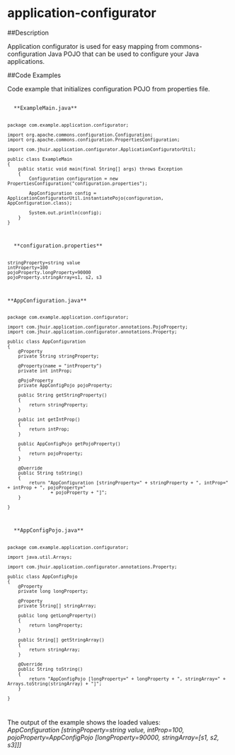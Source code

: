 application-configurator
========================

##Description

Application configurator is used for easy mapping from commons-configuration Java POJO that can be used to configure your Java applications.

##Code Examples

Code example that initializes configuration POJO from properties file.

<code>
  **ExampleMain.java**

	package com.example.application.configurator;

	import org.apache.commons.configuration.Configuration;
	import org.apache.commons.configuration.PropertiesConfiguration;

	import com.jhuir.application.configurator.ApplicationConfiguratorUtil;

	public class ExampleMain
	{
		public static void main(final String[] args) throws Exception
		{
			Configuration configuration = new PropertiesConfiguration("configuration.properties");

			AppConfiguration config = ApplicationConfiguratorUtil.instantiatePojo(configuration, AppConfiguration.class);

			System.out.println(config);
		}
	}
</code>

<code>
  **configuration.properties**

	stringProperty=string value
	intProperty=100
	pojoProperty.longProperty=90000
	pojoProperty.stringArray=s1, s2, s3
</code>

<code>
**AppConfiguration.java**
  
	package com.example.application.configurator;

	import com.jhuir.application.configurator.annotations.PojoProperty;
	import com.jhuir.application.configurator.annotations.Property;

	public class AppConfiguration
	{
		@Property
		private String stringProperty;

		@Property(name = "intProperty")
		private int intProp;

		@PojoProperty
		private AppConfigPojo pojoProperty;

		public String getStringProperty()
		{
			return stringProperty;
		}

		public int getIntProp()
		{
			return intProp;
		}

		public AppConfigPojo getPojoProperty()
		{
			return pojoProperty;
		}

		@Override
		public String toString()
		{
			return "AppConfiguration [stringProperty=" + stringProperty + ", intProp=" + intProp + ", pojoProperty="
					+ pojoProperty + "]";
		}

	}
</code>


<code>
  **AppConfigPojo.java**
  
	package com.example.application.configurator;
	
	import java.util.Arrays;
	
	import com.jhuir.application.configurator.annotations.Property;
	
	public class AppConfigPojo
	{
		@Property
		private long longProperty;
	
		@Property
		private String[] stringArray;
	
		public long getLongProperty()
		{
			return longProperty;
		}
	
		public String[] getStringArray()
		{
			return stringArray;
		}
	
		@Override
		public String toString()
		{
			return "AppConfigPojo [longProperty=" + longProperty + ", stringArray=" + Arrays.toString(stringArray) + "]";
		}

	}
</code>

The output of the example shows the loaded values:
<br/>
*AppConfiguration [stringProperty=string value, intProp=100, pojoProperty=AppConfigPojo [longProperty=90000, stringArray=[s1, s2, s3]]]*
